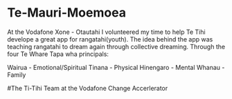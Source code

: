 # Te-Mauri-Moemoea

At the Vodafone Xone - Otautahi I volunteered my time to help Te Tihi develope a great app for rangatahi(youth). The idea behind the 
app was teaching rangatahi to dream again through collective dreaming. Through the four Te Whare Tapa wha principals: 

Wairua -    Emotional/Spiritual
Tinana -    Physical
Hinengaro - Mental
Whanau -    Family

#The Ti-Tihi Team at the Vodafone Change Accerlerator






